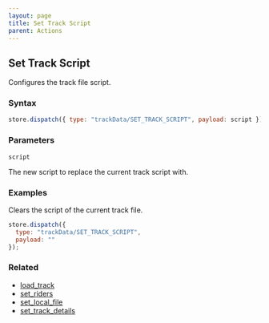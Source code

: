 ```yaml
---
layout: page
title: Set Track Script
parent: Actions
---
```


## Set Track Script

Configures the track file script.

### Syntax

```js
store.dispatch({ type: "trackData/SET_TRACK_SCRIPT", payload: script });
```

### Parameters

`script`

The new script to replace the current track script with.

### Examples

Clears the script of the current track file.

```js
store.dispatch({
  type: "trackData/SET_TRACK_SCRIPT",
  payload: ""
});
```

### Related

- [load_track](./load_track.md)
- [set_riders](./set_riders.md)
- [set_local_file](./set_local_file.md)
- [set_track_details](./set_track_details.md)

